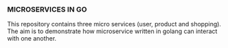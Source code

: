 ### MICROSERVICES IN GO

This repository contains three micro services (user, product and shopping). 
The aim is to demonstrate how microservice written in golang can interact with one another. 